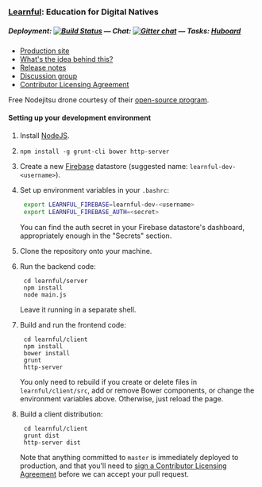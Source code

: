### [Learnful](https://learnful.co/): Education for Digital Natives

##### Deployment: [![Build Status](https://api.shippable.com/projects/537af423aae0ace700dc2b39/badge/master)](https://www.shippable.com/projects/537af423aae0ace700dc2b39) &mdash; Chat: [![Gitter chat](https://badges.gitter.im/Learnful/learnful.png)](https://gitter.im/Learnful/learnful) &mdash; Tasks: [Huboard](https://huboard.com/Learnful/learnful/)

* [Production site](https://learnful.co/)
* [What's the idea behind this?](https://docs.google.com/a/learnful.co/document/d/1m7L0xPFck2LlyMUtoxK2yEF3Hd3K-7KleBRqh4GktQY/edit)
* [Release notes](https://docs.google.com/a/learnful.co/document/d/1eyVw3oVN1RBCNmmHryj8qtQHN64JTvAq7rCzprmNr5A/edit)
* [Discussion group](https://groups.google.com/a/learnful.co/forum/#!forum/pioneers)
* [Contributor Licensing Agreement](https://docs.google.com/forms/d/14yvwr6CXporVvPbBPoN4Wo5MJU2CnQDCACjF4ERBdU0/viewform?usp=send_form)

Free Nodejitsu drone courtesy of their [open-source program](http://opensource.nodejitsu.com/).

#### Setting up your development environment

1. Install [NodeJS](https://nodejs.org/).

2. `npm install -g grunt-cli bower http-server`

3. Create a new [Firebase](https://firebase.com/) datastore (suggested name: `learnful-dev-<username>`).

4. Set up environment variables in your `.bashrc`:

   ```bash
    export LEARNFUL_FIREBASE=learnful-dev-<username>
    export LEARNFUL_FIREBASE_AUTH=<secret>
   ```

   You can find the auth secret in your Firebase datastore's dashboard, appropriately enough in the
   "Secrets" section.

5. Clone the repository onto your machine.

6. Run the backend code:

   ```
    cd learnful/server
    npm install
    node main.js
   ```

   Leave it running in a separate shell.

7. Build and run the frontend code:

   ```
    cd learnful/client
    npm install
    bower install
    grunt
    http-server
   ```

   You only need to rebuild if you create or delete files in `learnful/client/src`, add or remove
   Bower components, or change the environment variables above.  Otherwise, just reload the page.

8. Build a client distribution:

   ```
    cd learnful/client
    grunt dist
    http-server dist
   ```

   Note that anything committed to `master` is immediately deployed to production, and that you'll
   need to [sign a Contributor Licensing Agreement](https://docs.google.com/forms/d/14yvwr6CXporVvPbBPoN4Wo5MJU2CnQDCACjF4ERBdU0/viewform?usp=send_form)
   before we can accept your pull request.
